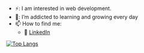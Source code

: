 - ⚡: I am interested in web development.
- 🌱: I’m addicted to learning and growing every day
- 📫 How to find me: 
  - :office: [LinkedIn](https://www.linkedin.com/in/aayush-kuhite/)



[![Top Langs](https://github-readme-stats.vercel.app/api/top-langs/?username=Kuhite)](https://github.com/Kuhite/github-readme-stats)

<!---
Kuhite/Kuhite is a ✨ special ✨ repository because its `README.md` (this file) appears on your GitHub profile.
You can click the Preview link to take a look at your changes.
--->
